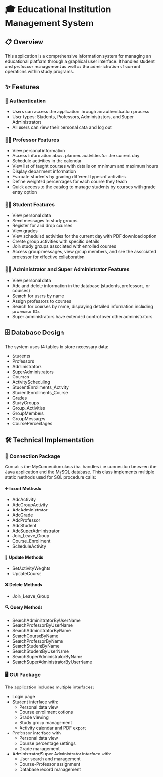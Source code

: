 # 🎓 Educational Institution Management System

## 📋 Overview
This application is a comprehensive information system for managing an educational platform through a graphical user interface. It handles student and professor management as well as the administration of current operations within study programs.

## ✨ Features

### 🔐 Authentication
- Users can access the application through an authentication process
- User types: Students, Professors, Administrators, and Super Administrators
- All users can view their personal data and log out

### 👨‍🏫 Professor Features
- View personal information
- Access information about planned activities for the current day
- Schedule activities in the calendar
- View list of taught courses with details on minimum and maximum hours
- Display department information
- Evaluate students by grading different types of activities
- Define weighted percentages for each course they teach
- Quick access to the catalog to manage students by courses with grade entry option

### 👨‍🎓 Student Features
- View personal data
- Send messages to study groups
- Register for and drop courses
- View grades
- View scheduled activities for the current day with PDF download option
- Create group activities with specific details
- Join study groups associated with enrolled courses
- Access group messages, view group members, and see the associated professor for effective collaboration

### 👨‍💼 Administrator and Super Administrator Features
- View personal data
- Add and delete information in the database (students, professors, or courses)
- Search for users by name
- Assign professors to courses
- Search for courses by name, displaying detailed information including professor IDs
- Super administrators have extended control over other administrators

## 🗄️ Database Design
The system uses 14 tables to store necessary data:
- Students
- Professors
- Administrators
- SuperAdministrators
- Courses
- ActivityScheduling
- StudentEnrollments_Activity
- StudentEnrollments_Course
- Grades
- StudyGroups
- Group_Activities
- GroupMembers
- GroupMessages
- CoursePercentages

## 🛠️ Technical Implementation

### 🔌 Connection Package
Contains the MyConnection class that handles the connection between the Java application and the MySQL database. This class implements multiple static methods used for SQL procedure calls:

#### ➕ Insert Methods
- AddActivity
- AddGroupActivity
- AddAdministrator
- AddGrade
- AddProfessor
- AddStudent
- AddSuperAdministrator
- Join_Leave_Group
- Course_Enrollment
- ScheduleActivity

#### 🔄 Update Methods
- SetActivityWeights
- UpdateCourse

#### ❌ Delete Methods
- Join_Leave_Group

#### 🔍 Query Methods
- SearchAdministratorByUserName
- SearchProfessorByUserName
- SearchAdministratorByName
- SearchCourseByName
- SearchProfessorByName
- SearchStudentByName
- SearchStudentByUserName
- SearchSuperAdministratorByName
- SearchSuperAdministratorByUserName

### 🖥️ GUI Package
The application includes multiple interfaces:

- Login page
- Student interface with:
  - Personal data view
  - Course enrollment options
  - Grade viewing
  - Study group management
  - Activity calendar and PDF export
- Professor interface with:
  - Personal data view
  - Course percentage settings
  - Grade management
- Administrator/Super Administrator interface with:
  - User search and management
  - Course-Professor assignment
  - Database record management
